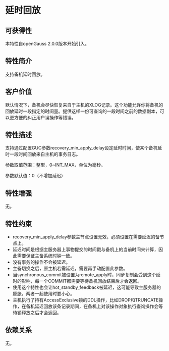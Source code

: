 # 延时回放<a name="ZH-CN_TOPIC_0000001091568392"></a>

## 可获得性<a name="section57017810"></a>

本特性自openGauss 2.0.0版本开始引入。

## 特性简介<a name="section43398242"></a>

支持备机延时回放。

## 客户价值<a name="section55039858"></a>

默认情况下，备机会尽快恢复来自于主机的XLOG记录。这个功能允许你将备机的回放延时一段指定的时间量。提供这样一份可查询的一段时间之前的数据副本，可以更方便的纠正用户误操作等错误。

## 特性描述<a name="section25596675"></a>

支持通过配置GUC参数recovery\_min\_apply\_delay设定延时时间，使某个备机延时一段时间回放来自主机的事务日志。

参数取值范围：整型，0\~INT\_MAX，单位为毫秒。

参数默认值：0（不增加延迟）

## 特性增强<a name="section29043486"></a>

无。

## 特性约束<a name="section27741012910"></a>

-   recovery\_min\_apply\_delay参数主节点设置无效，必须设置在需要延迟的备节点上。
-   延迟时间是根据主服务器上事物提交的时间戳与备机上的当前时间来计算，因此需要保证主备系统时钟一致。
-   没有事务的操作不会被延迟。
-   主备切换之后，原主机若需延迟，需要再手动配置此参数。
-   当synchronous\_commit被设置为remote\_apply时，同步复制会受到这个延时的影响，每一个COMMIT都需要等待备机回放结束后才会返回。
-   使用这个特性也会让hot\_standby\_feedback被延迟，这可能导致主服务器的膨胀，两者一起使用时要小心。
-   主机执行了持有AccessExclusive锁的DDL操作，比如DROP和TRUNCATE操作，在备机延迟回放该条记录期间，在备机上对该操作对象执行查询操作会等待锁释放之后才会返回。

## 依赖关系<a name="section57771982"></a>

无。

